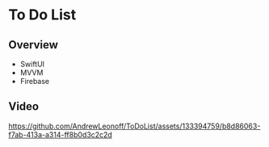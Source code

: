 # To Do List
## Overview
- SwiftUI
- MVVM
- Firebase
## Video
https://github.com/AndrewLeonoff/ToDoList/assets/133394759/b8d86063-f7ab-413a-a314-ff8b0d3c2c2d
